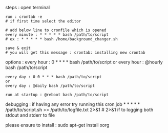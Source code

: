 steps : 
	open terminal 

	run : crontab -e
	# if first time select the editor

	# add below line to cronfile which is opened
	every minute : * * * * * bash /path/to/script
	# ex : * * * * * bash /home/background_changer.sh

	save & exit
	# you will get this message : crontab: installing new crontab


options :
	every hour : 0 * * * * bash /path/to/script
	or
	every hour : @hourly bash /path/to/script

	every day : 0 0 * * * bash /path/to/script
	or
	every day : @daily bash /path/to/script

	run at startup : @reboot bash /path/to/script


debugging :
	if having any error try running this cron job
	* * * * *  /path/to/script.sh >> /path/to/logfile.txt 2>&1 
	# 2>&1 if to logging both stdout and stderr to file


please ensure to install :
	sudo apt-get install xorg

	